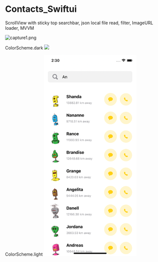 # Contacts_Swiftui
ScrollView with sticky top searchbar, json local file read, filter, ImageURL loader, MVVM

![capture1.png]()


ColorScheme.dark
<img src="https://github.com/cmadrid19/Contacts_Swiftui/tree/main/ScrollViewStickyTopSearchBar/Captures/capture1.png" width="300" />

ColorScheme.light
<img src="https://github.com/cmadrid19/Contacts_Swiftui/blob/main/ScrollViewStickyTopSearchBar/Captures/capture2.png" width="300" />
